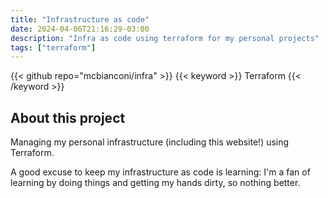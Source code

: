 ```yaml
---
title: "Infrastructure as code"
date: 2024-04-06T21:16:29-03:00
description: "Infra as code using terraform for my personal projects"
tags: ["terraform"]
---
```

{{< github repo="mcbianconi/infra" >}}
{{< keyword >}} Terraform {{< /keyword >}}


## About this project

Managing my personal infrastructure (including this website!) using Terraform.

A good excuse to keep my infrastructure as code is learning: I'm a fan of learning by doing things and getting my hands dirty, so nothing better.

